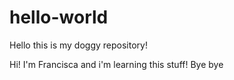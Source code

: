 # hello-world
Hello this is my doggy repository!

Hi! I'm Francisca and i'm learning this stuff!
Bye bye
